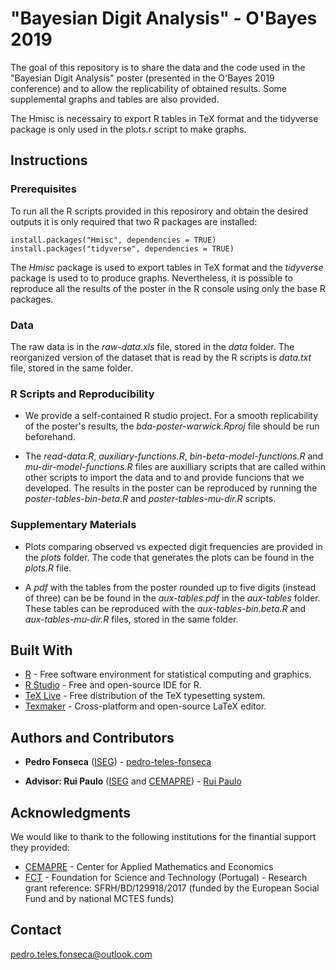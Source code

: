 # "Bayesian Digit Analysis" - O'Bayes 2019 

The goal of this repository is to share the data and the code used in the "Bayesian Digit Analysis" poster (presented in the O'Bayes 2019 conference) and to allow the replicability of obtained results. Some supplemental graphs and tables are also provided.  

The Hmisc is necessairy to export R tables in TeX format and the tidyverse package is only used in the plots.r script to make graphs. 

## Instructions

### Prerequisites

To run all the R scripts provided in this reposirory and obtain the desired outputs it is only required that two R packages are installed:

```
install.packages("Hmisc", dependencies = TRUE)
install.packages("tidyverse", dependencies = TRUE) 
```
The *Hmisc* package is used to export tables in TeX format and the *tidyverse* package is used to to produce graphs. Nevertheless, it is possible to reproduce all the results of the poster in the R console using only the base R packages.

### Data

The raw data is in the *raw-data.xls* file, stored in the *data* folder. The reorganized version of the dataset that is read by the R scripts is *data.txt* file, stored in the same folder. 

### R Scripts and Reproducibility

* We provide a self-contained R studio project. For a smooth replicability of the poster's results, the *bda-poster-warwick.Rproj* file should be run beforehand. 

* The *read-data.R*, *auxiliary-functions.R*, *bin-beta-model-functions.R* and *mu-dir-model-functions.R* files are auxilliary scripts that are called within other scripts to import the data and to and provide funcions that we developed. The results in the poster can be reproduced by running the *poster-tables-bin-beta.R* and *poster-tables-mu-dir.R* scripts.

### Supplementary Materials

* Plots comparing observed vs expected digit frequencies are provided in the *plots* folder. The code that generates the plots can be found in the *plots.R* file.

* A *pdf* with the tables from the poster rounded up to five digits (instead of three) can be be found in the *aux-tables.pdf* in the *aux-tables* folder. These tables can be reproduced with the *aux-tables-bin.beta.R* and *aux-tables-mu-dir.R* files, stored in the same folder.

## Built With

* [R](https://www.r-project.org) - Free software environment for statistical computing and graphics.
* [R Studio](https://www.rstudio.com) - Free and open-source IDE for R.
* [TeX Live](https://www.tug.org/texlive/) - Free distribution of the TeX typesetting system.
* [Texmaker](https://www.xm1math.net/texmaker/) - Cross-platform and open-source LaTeX editor.

## Authors and Contributors

* **Pedro Fonseca** ([ISEG](https://www.iseg.ulisboa.pt/aquila/instituicao/ISEG/)) - [pedro-teles-fonseca](https://github.com/pedro-teles-fonseca) 

* **Advisor: Rui Paulo** ([ISEG](https://www.iseg.ulisboa.pt/aquila/instituicao/ISEG/) and [CEMAPRE](https://cemapre.iseg.ulisboa.pt)) - [Rui Paulo](https://www.iseg.ulisboa.pt/aquila/homepage/rui)

## Acknowledgments

We would like to thank to the following institutions for the finantial support they provided:

* [CEMAPRE](https://cemapre.iseg.ulisboa.pt) - Center for Applied Mathematics and Economics
* [FCT](https://www.fct.pt/index.phtml.en) - Foundation for Science and Technology (Portugal) - Research grant reference: SFRH/BD/129918/2017 (funded by the European Social Fund and by national MCTES funds)

## Contact

pedro.teles.fonseca@outlook.com



